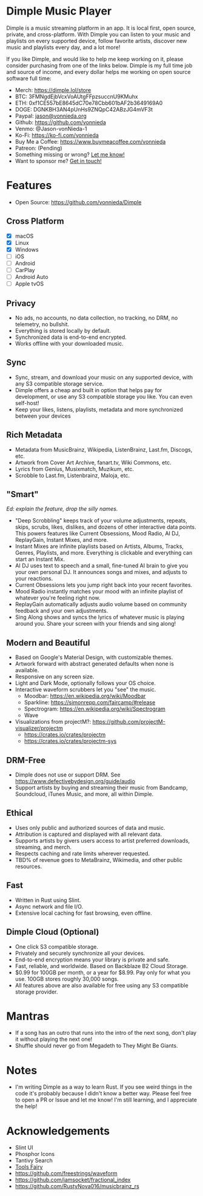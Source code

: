 # Dimple Music Player

Dimple is a music streaming platform in an app. It is local first, open source,
private, and cross-platform. With Dimple you can listen to your music and
playlists on every supported device, follow favorite artists, discover new
music and playlists every day, and a lot more! 

If you like Dimple, and would like to help me keep working on it, please
consider purchasing from one of the links below. Dimple is my full time job
and source of income, and every dollar helps me working on open source
software full time:

- Merch: https://dimple.lol/store
- BTC: 3FMNgdEjbVcxVoAUtgFFpzsuccnU9KMuhx
- ETH: 0xf1CE557bE8645dC70e78Cbb601bAF2b3649169A0
- DOGE: DGNKBH3AN4pUnHs9ZNQpC42ABzJG4mVF3t
- Paypal: jason@vonnieda.org
- Github: https://github.com/vonnieda
- Venmo: @Jason-vonNieda-1
- Ko-Fi: https://ko-fi.com/vonnieda
- Buy Me a Coffee: https://www.buymeacoffee.com/vonnieda
- Patreon: (Pending)
- Something missing or wrong? <a href="mailto:jason@vonnieda.org">Let me know!</a>
- Want to sponsor me? <a href="mailto:jason@vonnieda.org">Get in touch!</a>

# Features
- Open Source: https://github.com/vonnieda/Dimple

## Cross Platform
- [x] macOS
- [x] Linux
- [x] Windows
- [ ] iOS
- [ ] Android
- [ ] CarPlay
- [ ] Android Auto
- [ ] Apple tvOS

## Privacy
- No ads, no accounts, no data collection, no tracking, no DRM, no telemetry,
  no bullshit.
- Everything is stored locally by default.
- Synchronized data is end-to-end encrypted.
- Works offline with your downloaded music.

## Sync
- Sync, stream, and download your music on any supported device, with any S3
  compatible storage service. 
- Dimple offers a cheap and built in option that helps pay for development,
  or use any S3 compatible storage you like. You can even self-host!
- Keep your likes, listens, playlists, metadata and more synchronized between
  your devices

## Rich Metadata
- Metadata from MusicBrainz, Wikipedia, ListenBrainz, Last.fm, Discogs, etc.
- Artwork from Cover Art Archive, fanart.tv, Wiki Commons, etc.
- Lyrics from Genius, Musixmatch, Muzikum, etc.
- Scrobble to Last.fm, Listenbrainz, Maloja, etc.

## "Smart"

*Ed: explain the feature, drop the silly names.*

- "Deep Scrobbling" keeps track of your volume adjustments, repeats, skips,
  scrubs, likes, dislikes, and dozens of other interactive data points. This
  powers features like Current Obsessions, Mood Radio, AI DJ, ReplayGain,
  Instant Mixes, and more.
- Instant Mixes are infinite playlists based on Artists, Albums, Tracks,
  Genres, Playlists, and more. Everything is clickable and everything can
  start an Instant Mix.
- AI DJ uses text to speech and a small, fine-tuned AI brain to give you your
  own personal DJ. It announces songs and mixes, and adjusts to your
  reactions.
- Current Obsessions lets you jump right back into your recent favorites.
- Mood Radio instantly matches your mood with an infinite playlist of whatever
  you're feeling right now.
- ReplayGain automatically adjusts audio volume based on community feedback
  and your own adjustments.
- Sing Along shows and syncs the lyrics of whatever music is playing around
  you. Share your screen with your friends and sing along!

## Modern and Beautiful
- Based on Google's Material Design, with customizable themes.
- Artwork forward with abstract generated defaults when none is available.
- Responsive on any screen size.
- Light and Dark Mode, optionally follows your OS choice.
- Interactive waveform scrubbers let you "see" the music.
  - Moodbar: https://en.wikipedia.org/wiki/Moodbar
  - Sparkline: https://simonrepp.com/faircamp/#release
  - Spectrogram: https://en.wikipedia.org/wiki/Spectrogram
  - Wave
- Visualizations from projectM?: https://github.com/projectM-visualizer/projectm
  - https://crates.io/crates/projectm
  - https://crates.io/crates/projectm-sys

## DRM-Free
- Dimple does not use or support DRM. See https://www.defectivebydesign.org/guide/audio
- Support artists by buying and streaming their music from Bandcamp, Soundcloud,
  iTunes Music, and more, all within Dimple.

## Ethical
- Uses only public and authorized sources of data and music.
- Attribution is captured and displayed with all relevant data.
- Supports artists by givers users access to artist preferred downloads,
  streaming, and merch.
- Respects caching and rate limits wherever requested. 
- TBD% of revenue goes to MetaBrainz, Wikimedia, and other public resources.

## Fast
- Written in Rust using Slint.
- Async network and file I/O.
- Extensive local caching for fast browsing, even offline.

## Dimple Cloud (Optional)
- One click S3 compatible storage.
- Privately and securely synchronize all your devices.
- End-to-end encryption means your library is private and safe.
- Fast, reliable, and worldwide. Based on Backblaze B2 Cloud Storage.
- $0.99 for 100GB per month, or a year for $8.99. Pay only for what you use.
  100GB stores roughly 30,000 songs.
- All features above are also available for free using any S3 compatible storage
  provider.

# Mantras
- If a song has an outro that runs into the intro of the next song, don't play
  it without playing the next one!
- Shuffle should never go from Megadeth to They Might Be Giants.

# Notes
- I'm writing Dimple as a way to learn Rust. If you see weird things in the code
  it's probably because I didn't know a better way. Please feel free to
  open a PR or Issue and let me know! I'm still learning, and I appreciate the
  help!

# Acknowledgements
- Slint UI
- Phosphor Icons
- Tantivy Search
- [Tools Fairy](https://toolsfairy.com/image-test/sample-jpg-files)
- https://github.com/freestrings/waveform
- https://github.com/jamsocket/fractional_index
- https://github.com/RustyNova016/musicbrainz_rs

